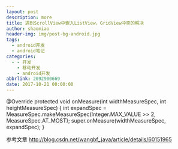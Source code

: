 ```yaml
---
layout: post
description: more
title: 遇到ScrollView中嵌入ListView，GridView冲突的解决
author: shaomiao
header-img: img/post-bg-android.jpg
tags:
  - android开发
  - android笔记
categories:
  - - 开发
    - 移动开发
    - android开发
abbrlink: 2092900669
date: 2017-10-21 00:00:00
---
```

@Override
	protected void onMeasure(int widthMeasureSpec, int heightMeasureSpec) {
		int expandSpec = MeasureSpec.makeMeasureSpec(Integer.MAX_VALUE >> 2,
				MeasureSpec.AT_MOST);
		super.onMeasure(widthMeasureSpec, expandSpec);
	}

参考文章
http://blog.csdn.net/wangbf_java/article/details/60151965
